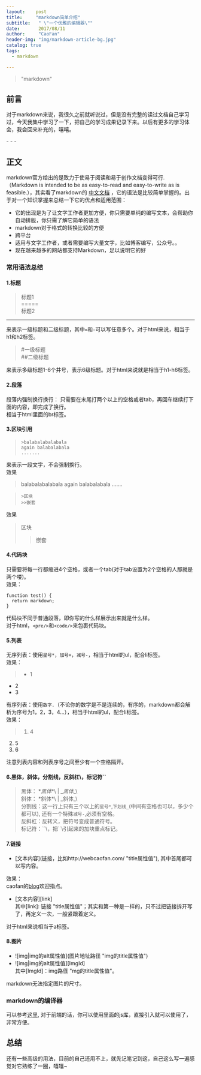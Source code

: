 ```yaml
---
layout:    post
title:     "markdown简单介绍"
subtitle:   " \"一个优雅的编辑器\""
date:       2017/08/11
author:     "CaoFan"
header-img: "img/markdown-article-bg.jpg"
catalog: true
tags:
  - markdown

---
```


>"markdown"



## 前言

对于markdown来说，我很久之前就听说过，但是没有完整的读过文档自己学习过，今天我集中学习了一下，把自己的学习成果记录下来。以后有更多的学习体会，我会回来补充的，嘻嘻。


<p id="build"></p>
- - -

## 正文

markdown官方给出的是致力于使易于阅读和易于创作文档变得可行.（Markdown is intended to be as easy-to-read and easy-to-write as is feasible.），其实看了markdown的 [中文文档](https://markdown-zh.readthedocs.io/en/latest/) ，它的语法是比较简单掌握的。出于对一个知识掌握来总结一下它的优点和适用范围：  

* 它的出现是为了让文字工作者更加方便，你只需要单纯的编写文本，会帮助你自动排版，你只需了解它简单的语法
* markdown对于格式的转换比较的方便
* 跨平台
* 适用与文字工作者，或者需要编写大量文字，比如博客编写，公众号。。
* 现在越来越多的网站都支持Markdown，足以说明它的好

### 常用语法总结  

#### 1.标题 

> 标题1   
  =====   
  标题2     
  -----    

来表示一级标题和二级标题，其中`=`和`-`可以写任意多个。对于html来说，相当于h1和h2标签。   

> #一级标题  
  ##二级标题  

来表示多级标题1-6个井号，表示6级标题。对于html来说就是相当于h1-h6标签。   

#### 2.段落  

段落内强制换行换行： 只需要在末尾打两个以上的空格或者tab，再回车继续打下面的内容，即完成了换行。  
相当于html里面的br标签。  

#### 3.区块引用  

>     >balabalabalabala
>     again balabalabala
>     .......   

来表示一段文字，不会强制换行。  
效果   
>balabalabalabala
again balabalabala
.......  

>     >区块
>     >>嵌套    

效果  
>区块
>>嵌套   

#### 4.代码块  

只需要将每一行都缩进4个空格，或者一个tab(对于tab设置为2个空格的人那就是两个喽)。   
效果：    

    function test() {
      return markdown;
    }

代码块不同于普通段落，即你写的什么样展示出来就是什么样。  
对于html，`<pre/>`和`<code/>`来包裹代码块。   

#### 5.列表  

无序列表：使用`星号*`，`加号+`，`减号-`，相当于html的ul，配合li标签。    
效果：   
>* 1
* 2
* 3   

有序列表：使用`数字.`（不论你的数字是不是连续的，有序的，markdown都会解析为序号为1，2，3，4...），相当于html的ul，配合li标签。  
效果：   
>1. 4
2. 5
3. 6   

注意列表内容和列表序号之间至少有一个空格隔开。  

#### 6.黑体，斜体，分割线，反斜杠\，标记符``

>黑体： \**黑体**\ | \__黑体__\   
斜体： \*斜体*\   | \_斜体_\   
分割线：这一行上只有三个以上的`星号*`,`下划线_`(中间有空格也可以，多少个都可以), 还有一个特殊`减号-`,必须有空格。   
反斜杠：反转义，把符号变成普通符号。    
标记符：\``\，把\``\引起来的加块重点标记。  

#### 7.链接   

* \[文本内容](链接，比如http://webcaofan.com/ "title属性值"),  其中首尾都可以写内容。   

效果：   
caofan的[blog](http://webcaofan.com/ "myTitle")欢迎指点。   

* \[文本内容][link]  
其中[link]: 链接 "title属性值"；其实和第一种是一样的，只不过把链接拆开写了，再定义一次，一般紧跟着定义。  

对于html来说相当于a标签。

#### 8.图片

* !\[img|img的alt属性值]\(图片地址路径 "img的title属性值")   
* !\[img|img的alt属性值][ImgId]   
其中[ImgId]：img路径 "mg的title属性值"。  

markdown无法指定图片的尺寸。   


### markdown的编译器

可以参考[这里](https://github.com/fex-team/dora/blob/master/doc/research.md), 对于前端的话，你可以使用里面的js库，直接引入就可以使用了，非常方便。  

## 总结

还有一些高级的用法，目前的自己还用不上，就先记笔记到这，自己这么写一遍感觉对它熟练了一圈，嘻嘻~





